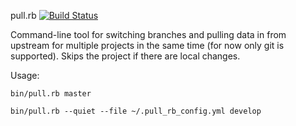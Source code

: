 pull.rb [![Build Status](https://secure.travis-ci.org/rvoicilas/pull.rb.png)](http://travis-ci.org/rvoicilas/pull.rb)

Command-line tool for switching branches and pulling data in from upstream for multiple projects in the same time (for now only git is supported). 
Skips the project  if there are local changes.

Usage:
    
    bin/pull.rb master

    bin/pull.rb --quiet --file ~/.pull_rb_config.yml develop